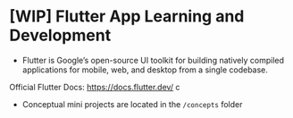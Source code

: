 # [WIP] Flutter App Learning and Development


- Flutter is Google’s open-source UI toolkit for building natively compiled applications for mobile, web, and desktop from a single codebase.


Official Flutter Docs: https://docs.flutter.dev/
c
- Conceptual mini projects are located in the `/concepts` folder


